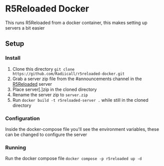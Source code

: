 # R5Reloaded Docker
This runs R5Reloaded from a docker container, this makes setting up servers a bit easier

## Setup

### Install

1. Clone this directory `git clone https://github.com/Radiicall/r5reloaded-docker.git`
2. Grab a server zip file from the #announcements channel in the <a href="https://discord.gg/r5reloaded">R5Reloaded</a> server
3. Place server[.]zip in the cloned directory
4. Rename the server zip to `server.zip`
5. Run `docker build -t r5reloaded-server .` while still in the cloned directory

### Configuration

Inside the docker-compose file you'll see the environment variables, these can be changed to configure the server

### Running

Run the docker compose file `docker compose -p r5reloaded up -d`
